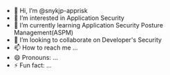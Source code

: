 - 👋 Hi, I’m @snykjp-apprisk
- 👀 I’m interested in Application Security
- 🌱 I’m currently learning Application Security Posture Management(ASPM)
- 💞️ I’m looking to collaborate on Developer's Security
- 📫 How to reach me ...
- 😄 Pronouns: ...
- ⚡ Fun fact: ...

<!---
snykjp-apprisk/snykjp-apprisk is a ✨ special ✨ repository because its `README.md` (this file) appears on your GitHub profile.
You can click the Preview link to take a look at your changes.
--->
